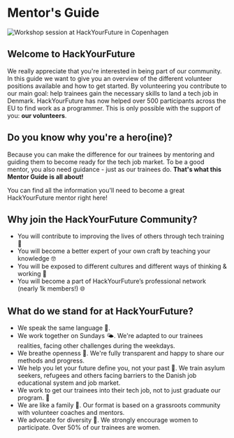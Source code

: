 # Mentor's Guide

![Workshop session at HackYourFuture in Copenhagen](.gitbook/assets/mentor-guide-banner.png)

## **Welcome to HackYourFuture**

We really appreciate that you're interested in being part of our community. In this guide we want to give you an overview of the different volunteer positions available and how to get started. By volunteering you contribute to our main goal: help trainees gain the necessary skills to land a tech job in Denmark. HackYourFuture has now helped over 500 participants across the EU to find work as a programmer. This is only possible with the support of you: **our volunteers**.

## Do you know why you're a hero(ine)?

Because you can make the difference for our trainees by mentoring and guiding them to become ready for the tech job market. To be a good mentor, you also need guidance - just as our trainees do. **That's what this Mentor Guide is all about!**

You can find all the information you'll need to become a great HackYourFuture mentor right here!

## Why join the HackYourFuture Community?

* You will contribute to improving the lives of others through tech training 🚀
* You will become a better expert of your own craft by teaching your knowledge 🤓
* You will be exposed to different cultures and different ways of thinking & working 👐
* You will become a part of HackYourFuture’s professional network (nearly 1k members!) 🌐

## What do we stand for at HackYourFuture?

* We speak the same language 💬.
* We work together on Sundays 🌤. We're adapted to our trainees realities, facing other challenges during the weekdays.
* We breathe openness 👐. We're fully transparent and happy to share our methods and progress.
* We help you let your future define you, not your past 💪. We train asylum seekers, refugees and others facing barriers to the Danish job educational system and job market.
* We work to get our trainees into their tech job, not to just graduate our program. 💼
* We are like a family 🧡. Our format is based on a grassroots community with volunteer coaches and mentors.
* We advocate for diversity 🧕. We strongly encourage women to participate. Over 50% of our trainees are women.
